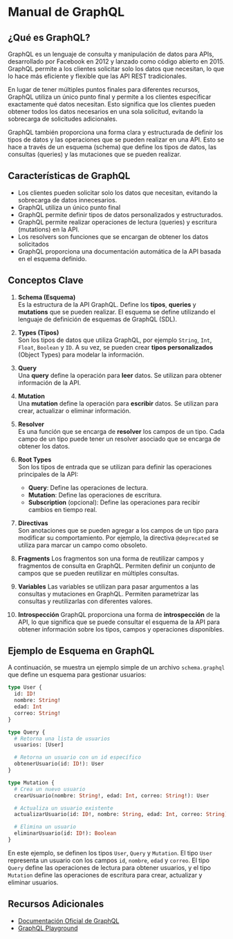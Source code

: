 # Manual de GraphQL

## ¿Qué es GraphQL?

GraphQL es un lenguaje de consulta y manipulación de datos para APIs, desarrollado por Facebook en 2012 y lanzado como código abierto en 2015. GraphQL permite a los clientes solicitar solo los datos que necesitan, lo que lo hace más eficiente y flexible que las API REST tradicionales.

En lugar de tener múltiples puntos finales para diferentes recursos, GraphQL utiliza un único punto final y permite a los clientes especificar exactamente qué datos necesitan. Esto significa que los clientes pueden obtener todos los datos necesarios en una sola solicitud, evitando la sobrecarga de solicitudes adicionales.

GraphQL también proporciona una forma clara y estructurada de definir los tipos de datos y las operaciones que se pueden realizar en una API. Esto se hace a través de un esquema (schema) que define los tipos de datos, las consultas (queries) y las mutaciones que se pueden realizar.


## Características de GraphQL

- Los clientes pueden solicitar solo los datos que necesitan, evitando la sobrecarga de datos innecesarios.
- GraphQL utiliza un único punto final
- GraphQL permite definir tipos de datos personalizados y estructurados.
- GraphQL permite realizar operaciones de lectura (queries) y escritura (mutations) en la API.
- Los resolvers son funciones que se encargan de obtener los datos solicitados
- GraphQL proporciona una documentación automática de la API basada en el esquema definido.

## Conceptos Clave

1. **Schema (Esquema)**  
    Es la estructura de la API GraphQL. Define los **tipos**, **queries** y **mutations** que se pueden realizar. El esquema se define utilizando el lenguaje de definición de esquemas de GraphQL (SDL).

2. **Types (Tipos)**  
   Son los tipos de datos que utiliza GraphQL, por ejemplo `String`, `Int`, `Float`, `Boolean` y `ID`. A su vez, se pueden crear **tipos personalizados** (Object Types) para modelar la información.

3. **Query**  
    Una **query** define la operación para **leer** datos. Se utilizan para obtener información de la API.

4. **Mutation**  
    Una **mutation** define la operación para **escribir** datos. Se utilizan para crear, actualizar o eliminar información.

5. **Resolver**  
    Es una función que se encarga de **resolver** los campos de un tipo. Cada campo de un tipo puede tener un resolver asociado que se encarga de obtener los datos.

6. **Root Types**  
   Son los tipos de entrada que se utilizan para definir las operaciones principales de la API:
   - **Query**: Define las operaciones de lectura.
   - **Mutation**: Define las operaciones de escritura.
   - **Subscription** (opcional): Define las operaciones para recibir cambios en tiempo real.

7. **Directivas**  
    Son anotaciones que se pueden agregar a los campos de un tipo para modificar su comportamiento. Por ejemplo, la directiva `@deprecated` se utiliza para marcar un campo como obsoleto.

8. **Fragments**
    Los fragmentos son una forma de reutilizar campos y fragmentos de consulta en GraphQL. Permiten definir un conjunto de campos que se pueden reutilizar en múltiples consultas.

9. **Variables**
    Las variables se utilizan para pasar argumentos a las consultas y mutaciones en GraphQL. Permiten parametrizar las consultas y reutilizarlas con diferentes valores.

10. **Introspección**
    GraphQL proporciona una forma de **introspección** de la API, lo que significa que se puede consultar el esquema de la API para obtener información sobre los tipos, campos y operaciones disponibles.


## Ejemplo de Esquema en GraphQL

A continuación, se muestra un ejemplo simple de un archivo `schema.graphql` que define un esquema para gestionar usuarios:

```graphql
type User {
  id: ID!
  nombre: String!
  edad: Int
  correo: String!
}

type Query {
  # Retorna una lista de usuarios
  usuarios: [User]

  # Retorna un usuario con un id específico
  obtenerUsuario(id: ID!): User
}

type Mutation {
  # Crea un nuevo usuario
  crearUsuario(nombre: String!, edad: Int, correo: String!): User

  # Actualiza un usuario existente
  actualizarUsuario(id: ID!, nombre: String, edad: Int, correo: String): User

  # Elimina un usuario
  eliminarUsuario(id: ID!): Boolean
}

```

En este ejemplo, se definen los tipos `User`, `Query` y `Mutation`. El tipo `User` representa un usuario con los campos `id`, `nombre`, `edad` y `correo`. El tipo `Query` define las operaciones de lectura para obtener usuarios, y el tipo `Mutation` define las operaciones de escritura para crear, actualizar y eliminar usuarios.

## Recursos Adicionales

- [Documentación Oficial de GraphQL](https://graphql.org/)
- [GraphQL Playground](https://www.apollographql.com/docs/apollo-server/v2/testing/graphql-playground)


